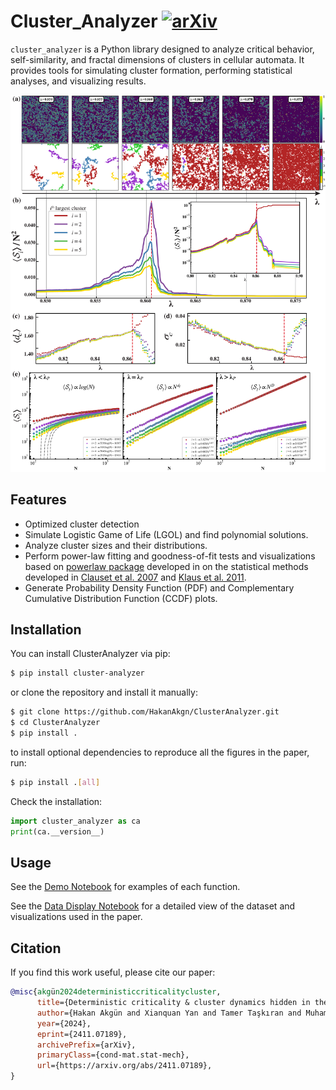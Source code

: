# Cluster_Analyzer [![arXiv](https://img.shields.io/badge/arXiv-2412.00568---?logo=arXiv&labelColor=b31b1b&color=grey)](https://arxiv.org/abs/2411.07189)

`cluster_analyzer` is a Python library designed to analyze critical behavior, self-similarity, and fractal dimensions of clusters in cellular automata. It provides tools for simulating cluster formation, performing statistical analyses, and visualizing results.

<p align="center">
    <img src="https://raw.githubusercontent.com/HakanAkgn/ClusterAnalyzer/main/assets/fractal_latest.png" width="800" />
</p>

## Features
- Optimized cluster detection
- Simulate Logistic Game of Life (LGOL) and find polynomial solutions.
- Analyze cluster sizes and their distributions.
- Perform power-law fitting and goodness-of-fit tests and visualizations based on [powerlaw package](https://journals.plos.org/plosone/article?id=10.1371/journal.pone.0085777) developed in on the statistical methods developed in [Clauset et al. 2007](https://arxiv.org/abs/0706.1062) and [Klaus et al. 2011](https://journals.plos.org/plosone/article?id=10.1371/journal.pone.0019779).
- Generate Probability Density Function (PDF) and Complementary Cumulative Distribution Function (CCDF) plots.

## Installation

You can install ClusterAnalyzer via pip:

```bash
$ pip install cluster-analyzer
```

or clone the repository and install it manually:
```bash
$ git clone https://github.com/HakanAkgn/ClusterAnalyzer.git
$ cd ClusterAnalyzer
$ pip install . 
```
to install optional dependencies to reproduce all the figures in the paper, run:
```bash
$ pip install .[all]
```

Check the installation:
```python
import cluster_analyzer as ca
print(ca.__version__)
```

## Usage

See the [Demo Notebook](https://github.com/HakanAkgn/ClusterAnalyzer/blob/main/ClusterAnalyzerDemo.ipynb) for examples of each function.

See the [Data Display Notebook](https://github.com/HakanAkgn/ClusterAnalyzer/blob/main/Paper_Data/Data_Display.ipynb) for a detailed view of the dataset and visualizations used in the paper.

## Citation
If you find this work useful, please cite our paper:

```bibtex
@misc{akgün2024deterministiccriticalitycluster,
      title={Deterministic criticality & cluster dynamics hidden in the Game of Life}, 
      author={Hakan Akgün and Xianquan Yan and Tamer Taşkıran and Muhamet Ibrahimi and Arash Mobaraki and Ching Hua Lee and Seymur Jahangirov},
      year={2024},
      eprint={2411.07189},
      archivePrefix={arXiv},
      primaryClass={cond-mat.stat-mech},
      url={https://arxiv.org/abs/2411.07189}, 
}
```